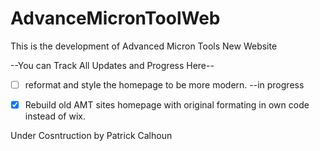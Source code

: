 # AdvanceMicronToolWeb

This is the development of Advanced Micron Tools New Website

--You can Track All Updates and Progress Here--




- [ ] reformat and style the homepage to be more modern. --in progress
- [x] Rebuild old AMT sites homepage with original formating in own code instead of wix.







Under Cosntruction by Patrick Calhoun